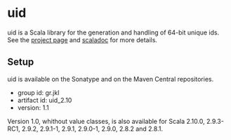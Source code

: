 uid
===

uid is a Scala library for the generation and handling of 64-bit unique ids. 
See the [project page](http://nevang.github.com/uid/) and 
[scaladoc](http://nevang.github.com/uid/lastest/api/index.html) for more details.

Setup
-----
uid is available on the Sonatype and on the Maven Central repositories. 

* group id: gr.jkl
* artifact id: uid_2.10 
* version: 1.1

Version 1.0, whithout value classes, is also available for Scala 2.10.0, 
2.9.3-RC1, 2.9.2, 2.9.1-1, 2.9.1, 2.9.0-1, 2.9.0, 2.8.2 and 2.8.1.

